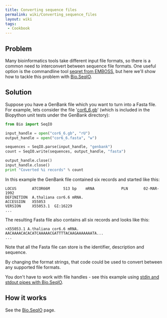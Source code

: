 ```yaml
---
title: Converting sequence files
permalink: wiki/Converting_sequence_files
layout: wiki
tags:
 - Cookbook
---
```


Problem
-------

Many bioinformatics tools take different input file formats, so there is
a common need to interconvert between sequence file formats. One useful
option is the commandline tool [seqret from
EMBOSS](http://emboss.sourceforge.net/apps/cvs/emboss/apps/seqret.html),
but here we'll show how to tackle this problem with
[Bio.SeqIO](SeqIO "wikilink").

Solution
--------

Suppose you have a GenBank file which you want to turn into a Fasta
file. For example, lets consider the file
'[cor6\_6.gb](http://biopython.open-bio.org/SRC/biopython/Tests/GenBank/cor6_6.gb)'
(which is included in the Biopython unit tests under the GenBank
directory):

``` python
from Bio import SeqIO

input_handle = open("cor6_6.gb", "rU")
output_handle = open("cor6_6.fasta", "w")

sequences = SeqIO.parse(input_handle, "genbank")
count = SeqIO.write(sequences, output_handle, "fasta")

output_handle.close()
input_handle.close()
print "Coverted %i records" % count
```

In this example the GenBank file contained six records and started like
this:

`LOCUS       ATCOR66M      513 bp    mRNA            PLN       02-MAR-1992`  
`DEFINITION  A.thaliana cor6.6 mRNA.`  
`ACCESSION   X55053`  
`VERSION     X55053.1  GI:16229`  
`...`

The resulting Fasta file also contains all six records and looks like
this:

`>X55053.1 A.thaliana cor6.6 mRNA.`  
`AACAAAACACACATCAAAAACGATTTTACAAGAAAAAAATA...`  
`...`

Note that all the Fasta file can store is the identifier, description
and sequence.

By changing the format strings, that code could be used to convert
between any supported file formats.

You don't have to work with file handles - see this example using [stdin
and stdout pipes with Bio.SeqIO](Reading_from_unix_pipes "wikilink").

How it works
------------

See the [Bio.SeqIO](SeqIO "wikilink") page.
